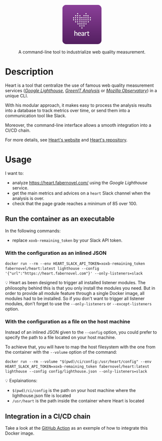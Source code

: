 <p align="center">
    <img
        alt="Violet square with rounded corners,
            featuring a heart in the form of a cloud of dots.
            Some of the dots are interconnected"
        src="./docs/images/heart.png"
        title="Heart"
        width="128">
</p>

<p align="center">
    A command-line tool to industrialize web quality measurement.
</p>

# Description

Heart is a tool that centralize the use of famous web quality measurement
services ([_Google Lighthouse_](https://pagespeed.web.dev/),
[_GreenIT Analysis_](https://www.ecoindex.fr/) or
[_Mozilla Observatory_](https://observatory.mozilla.org/)) in a unique CLI.

With his modular approach, it makes easy to process the analysis results
into a database to track metrics over time,
or send them into a communication tool like Slack.

Moreover, the command-line interface allows a smooth integration
into a CI/CD chain.

For more details, see [Heart's website](https://heart.fabernovel.com)
and [Heart's repository](https://github.com/fabernovel/heart).

# Usage

I want to:

- analyze <https://heart.fabernovel.com/> using the _Google Lighthouse_ service.
- get the main metrics and advices on a `heart` Slack channel
    when the analysis is over.
- check that the page grade reaches a minimum of 85 over 100.

## Run the container as an executable

In the following commands:

- replace `xoxb-remaining_token` by your Slack API token.

### With the configuration as an inlined JSON

```shell
docker run --rm --env HEART_SLACK_API_TOKEN=xoxb-remaining_token fabernovel/heart:latest lighthouse --config '{"url":"https://heart.fabernovel.com"}' --only-listeners=slack
```

💡 Heart as been designed to trigger all installed listener modules.
The philosophy behind this is that you only install the modules you need.
But in order to provide all module feature through a single Docker image,
all modules had to be installed.
So if you don't want to trigger all listener modules,
don't forget to use the `--only-listeners` or `--except-listeners` option.

### With the configuration as a file on the host machine

Instead of an inlined JSON given to the `--config` option,
you could prefer to specify the path to a file located on your host machine.

To achieve that, you will have to map the host filesystem
with the one from the container with the `--volume` option of the command:

```shell
docker run --rm --volume "$(pwd)/ci/config:/usr/heart/config" --env HEART_SLACK_API_TOKEN=xoxb-remaining_token fabernovel/heart:latest lighthouse --config config/lighthouse.json --only-listeners=slack
```

💡 Explainations:

- `$(pwd)/ci/config` is the path on your host machine where
    the lighthouse.json file is located
- `/usr/heart` is the path inside the container where Heart is located

## Integration in a CI/CD chain

Take a look at the [GitHub Action]((https://github.com/marketplace/actions/heart-webpages-evaluation))
as an exemple of how to integrate this Docker image.
